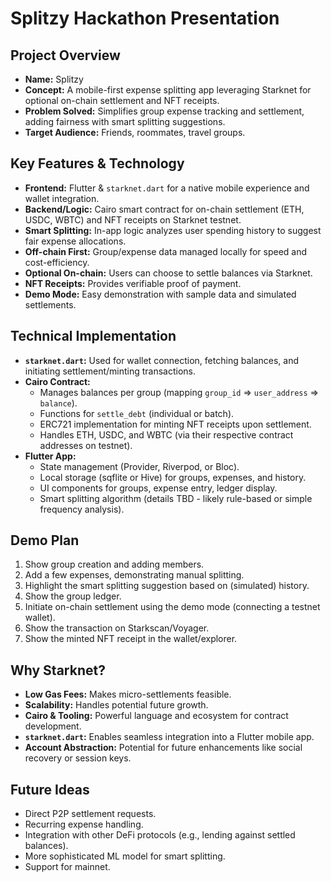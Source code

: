 # Splitzy Hackathon Presentation

## Project Overview

*   **Name:** Splitzy
*   **Concept:** A mobile-first expense splitting app leveraging Starknet for optional on-chain settlement and NFT receipts.
*   **Problem Solved:** Simplifies group expense tracking and settlement, adding fairness with smart splitting suggestions.
*   **Target Audience:** Friends, roommates, travel groups.

## Key Features & Technology

*   **Frontend:** Flutter & `starknet.dart` for a native mobile experience and wallet integration.
*   **Backend/Logic:** Cairo smart contract for on-chain settlement (ETH, USDC, WBTC) and NFT receipts on Starknet testnet.
*   **Smart Splitting:** In-app logic analyzes user spending history to suggest fair expense allocations.
*   **Off-chain First:** Group/expense data managed locally for speed and cost-efficiency.
*   **Optional On-chain:** Users can choose to settle balances via Starknet.
*   **NFT Receipts:** Provides verifiable proof of payment.
*   **Demo Mode:** Easy demonstration with sample data and simulated settlements.

## Technical Implementation

*   **`starknet.dart`:** Used for wallet connection, fetching balances, and initiating settlement/minting transactions.
*   **Cairo Contract:**
    *   Manages balances per group (mapping `group_id` => `user_address` => `balance`).
    *   Functions for `settle_debt` (individual or batch).
    *   ERC721 implementation for minting NFT receipts upon settlement.
    *   Handles ETH, USDC, and WBTC (via their respective contract addresses on testnet).
*   **Flutter App:**
    *   State management (Provider, Riverpod, or Bloc).
    *   Local storage (sqflite or Hive) for groups, expenses, and history.
    *   UI components for groups, expense entry, ledger display.
    *   Smart splitting algorithm (details TBD - likely rule-based or simple frequency analysis).

## Demo Plan

1.  Show group creation and adding members.
2.  Add a few expenses, demonstrating manual splitting.
3.  Highlight the smart splitting suggestion based on (simulated) history.
4.  Show the group ledger.
5.  Initiate on-chain settlement using the demo mode (connecting a testnet wallet).
6.  Show the transaction on Starkscan/Voyager.
7.  Show the minted NFT receipt in the wallet/explorer.

## Why Starknet?

*   **Low Gas Fees:** Makes micro-settlements feasible.
*   **Scalability:** Handles potential future growth.
*   **Cairo & Tooling:** Powerful language and ecosystem for contract development.
*   **`starknet.dart`:** Enables seamless integration into a Flutter mobile app.
*   **Account Abstraction:** Potential for future enhancements like social recovery or session keys.

## Future Ideas

*   Direct P2P settlement requests.
*   Recurring expense handling.
*   Integration with other DeFi protocols (e.g., lending against settled balances).
*   More sophisticated ML model for smart splitting.
*   Support for mainnet.